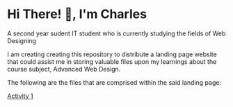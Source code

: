# Hi There! 👋, I'm Charles

A second year sudent IT student who is currently studying the fields of Web Designing

I am creating creating this repository to distribute a landing page website that could assist me in storing valuable files upon my learnings about the course subject, Advanced Web Design.

The following are the files that are comprised within the said landing page:

[Activity 1](https://202210532.github.io/202210532/Activity%201%20-%20WEB%20DES%20(LAB)/index.html)
